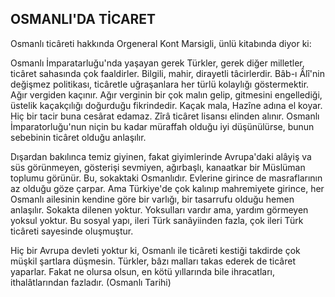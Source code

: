 ## OSMANLI'DA TİCARET

Osmanlı ticâreti hakkında Orgeneral Kont Marsigli, ünlü kitabında diyor ki:

Osmanlı İmparatarluğu'nda yaşayan gerek Türkler, gerek diğer milletler, ticâret sahasında çok faaldirler. Bilgili, mahir, dirayetli tâcirlerdir. Bâb-ı Âlî'nin değişmez politikası, ticâretle uğraşanlara her türlü kolaylığı göstermektir. Ağır vergiden kaçınır. Ağır verginin bir çok malın gelip, gitmesini engellediği, üstelik kaçakçılığı do­ğurduğu fikrindedir. Kaçak mala, Hazîne adına el koyar. Hiç bir tacir buna cesârat edamaz. Zîrâ ticâret lisansı elinden alınır. Osmanlı İmparatorluğu'nun niçin bu kadar müraffah olduğu iyi düşünülürse, bunun sebebinin ticâret olduğu anlaşılır.

Dışardan bakılınca temiz giyinen, fakat gi­yimlerinde Avrupa'daki alâyiş va süs görünmeyen, gösterişi sevmiyen, ağırbaşlı, kanaatkar bir Müslüman toplumu görünür. Bu, sokaktaki Osmanlıdır. Evlerine girince de masraflarının az olduğu göze çarpar. Ama Türkiye'de çok kalınıp mahremiyete girince, her Osmanlı ailesinin ken­dine göre bir varlığı, bir tasarrufu olduğu he­men anlaşılır. Sokakta dilenen yoktur. Yoksul­ları vardır ama, yardım görmeyen yoksul yoktur. Bu sosyal yapı, ileri Türk sanâyiinden fazla, çok ileri Türk ticâreti sayesinde oluşmuştur.

Hiç bir Avrupa devleti yoktur ki, Osmanlı ile ticâreti kestiği takdirde çok müşkil şartlara düşmesin. Türkler, bâzı malları takas ederek de ticâret yaparlar. Fakat ne olursa olsun, en kötü yıllarında bile ihracatları, ithalâtlarından faz­ladır. (Osmanlı Tarihi)
